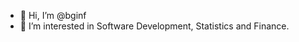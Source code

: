 - 👋 Hi, I’m @bginf
- 👀 I’m interested in Software Development, Statistics and Finance.

<!---
bginf/bginf is a ✨ special ✨ repository because its `README.md` (this file) appears on your GitHub profile.
You can click the Preview link to take a look at your changes.
--->
